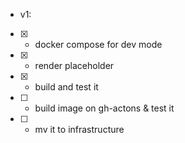 - v1:
- [x] - docker compose for dev mode
- [x] - render placeholder
- [x] - build and test it
- [ ] - build image on gh-actons & test it
- [ ] - mv it to infrastructure
